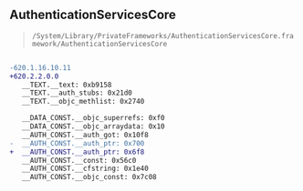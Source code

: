 ## AuthenticationServicesCore

> `/System/Library/PrivateFrameworks/AuthenticationServicesCore.framework/AuthenticationServicesCore`

```diff

-620.1.16.10.11
+620.2.2.0.0
   __TEXT.__text: 0xb9158
   __TEXT.__auth_stubs: 0x21d0
   __TEXT.__objc_methlist: 0x2740

   __DATA_CONST.__objc_superrefs: 0xf0
   __DATA_CONST.__objc_arraydata: 0x10
   __AUTH_CONST.__auth_got: 0x10f8
-  __AUTH_CONST.__auth_ptr: 0x700
+  __AUTH_CONST.__auth_ptr: 0x6f8
   __AUTH_CONST.__const: 0x56c0
   __AUTH_CONST.__cfstring: 0x1e40
   __AUTH_CONST.__objc_const: 0x7c08

```
